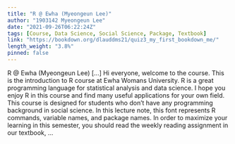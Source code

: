 ```yaml
---
title: "R @ Ewha (Myeongeun Lee)"
author: "1903142 Myeongeun Lee"
date: "2021-09-26T06:22:24Z"
tags: [Course, Data Science, Social Science, Package, Textbook]
link: "https://bookdown.org/dlauddms21/quiz3_my_first_bookdown_me/"
length_weight: "3.8%"
pinned: false
---
```


R @ Ewha (Myeongeun Lee) [...] Hi everyone, welcome to the course. This is the introduction to R course at Ewha Womans University. R is a great programming language for statistical analysis and data science. I hope you enjoy R in this course and find many useful applications for your own field. This course is designed for students who don’t have any programming background in social science. In this lecture note, this font represents R commands, variable names, and package names. In order to maximize your learning in this semester, you should read the weekly reading assignment in our textbook,  ...
